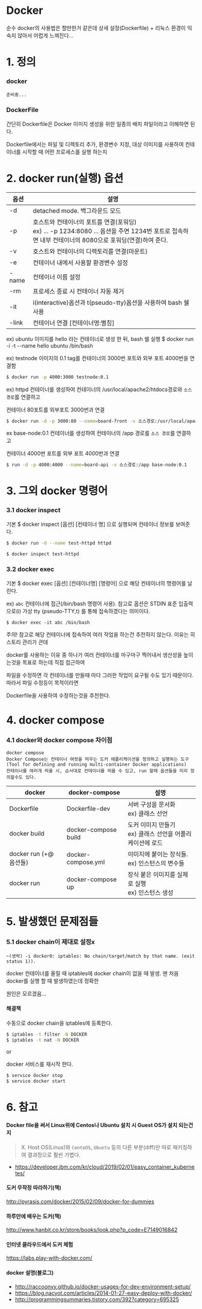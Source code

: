 ﻿# Docker

순수 docker의 사용법은 할만한거 같은데 상세 설정(Dockerfile) + 리눅스 환경이 익숙지 않아서 어렵게 느껴진다...

# 1. 정의

### docker
    준비중...

### DockerFile

간단히 Dockerfile은 Docker 이미지 생성을 위한 일종의 배치 파일이라고 이해하면 된다.

Dockerfile에서는 파일 및 디렉토리 추가, 환경변수 지정, 대상 이미지를 사용하여 컨테이너를 시작할 때 어떤 프로세스를 실행 하는지

# 2. docker run(실행) 옵션

| 옵션 | 설명 |
| ------------- | ------------- |
| -d | detached mode. 백그라운드 모드 |
| -p | 호스트와 컨테이너의 포트를 연결(포워딩) <br /> ex) ... -p 1234:8080 ... 옵션을 주면 1234번 포트로 접속하면 내부 컨테이너의 8080으로 포워딩(연결)하여 준다. |
| -v | 호스트와 컨테이너의 디렉토리를 연결(마운트) |
| -e | 컨테이너 내에서 사용할 환경변수 설정 |
| -name | 컨테이너 이름 설정 |
| -rm | 프로세스 종료 시 컨테이너 자동 제거 |
| -it | i(interactive)옵션과 t(pseudo-tty)옵션을 사용하여 bash 쉘 사용 |
| -link | 컨테이너 연결 [컨테이너명:별칭] |


ex) ubuntu 이미지를 hello 라는 컨테이너로 생성 한 뒤, bash 쉘 실행
$ docker run -i -t --name hello ubuntu /bin/bash

ex) testnode 이미지의 0.1 tag를 컨테이너의 3000번 포트와 외부 포트 4000번을 연결함
```sh
$ docker run -p 4000:3000 testnode:0.1
```

ex) httpd 컨테이너를 생성하여 컨테이너의 /usr/local/apache2/htdocs경로와 `소스 경로`를 연결하고

컨테이너 80포트를 외부포트 3000번과 연결
```sh
$ docker run -d -p 3000:80 --name=board-front -v 소스경로:/usr/local/apache2/htdocs httpd
```

ex base-node:0.1 컨테이너를 생성하여 컨테이너의 /app 경로를  `소스 경로`를 연결하고

컨테이너 4000번 포트를 외부 포트 4000번과 연결
```sh
$ run -d -p 4000:4000 --name=board-api -v 소스경로:/app base-node:0.1
```

# 3. 그외 docker 명령어
### 3.1 docker inspect

기본 $ docker inspect [옵션] [컨테이너 명] 으로 실행되며 컨테이너 정보를 보여준다.

```sh
$ docker run -d --name test-httpd httpd

$ docker inspect test-httpd
```

### 3.2 docker exec
기본 $ docker exec [옵션] [컨테이너명] [명령어] 으로 해당 컨테이너의 명령어를 날린다.

ex) `abc` 컨테이너에 접근(/bin/bash 명령어 사용).
참고로 옵션은 STDIN 표준 입출력으로(i) 가상 tty (pseudo-TTY,t) 를 통해 접속하겠다는 의미이다.

```
$ docker exec -it abc /bin/bash
```
주의! 참고로 해당 컨테이너에 접속하여 여러 작업을 하는건 추천하지 않는다. 이유는 히스토리 관리가 큰데

docker를 사용하는 이유 중 하나가 여러 컨테이너를 마구마구 찍어내서 생산성을 높이는것을 목표로 하는데 직접 접근하여

파일을 수정하면 각 컨테이너를 만들때 마다 그러한 작업이 요구될 수도 있기 때문이다. 따라서 파일 수정등이 목적이라면

Dockerfile을 사용하여 수정하는것을 추천한다.


# 4. docker compose

### 4.1 docker와 docker compose 차이점

    docker compose
    Docker Compose는 컨테이너 여럿을 띄우는 도커 애플리케이션을 정의하고 실행하는 도구(Tool for defining and running multi-container Docker applications)
    컨테이너를 여러개 띄울 시, 순서대로 컨테이너를 띄울 수 있고, run 할때 옵션들을 미리 정의할수도 있다.

| docker | docker-compose | 설명 |
| ------------- | ------------- | ------------- |
| Dockerfile | Dockerfile-dev | 서버 구성을 문서화 <br /> ex) 클래스 선언 |
| docker build | docker-compose build | 도커 이미지 만들기 <br /> ex) 클래스 선언을 어플리케이션에 로드 |
| docker run (+@ 옵션들) | docker-compose.yml | 이미지에 붙이는 장식들. <br /> ex) 인스턴스의 변수들 |
| docker run | docker-compose up | 장식 붙은 이미지를 실제로 실행 <br /> ex) 인스턴스 생성 |

# 5. 발생했던 문제점들

### 5.1 docker chain이 제대로 설정x

    ~(생략) -i docker0: iptables: No chain/target/match by that name. (exit status 1)).

docker 컨테이너를 올릴 때 iptables에 docker chain이 없을 때 발생. 맨 처음 docker를 실행 할 때 발생하였는데 정확한

원인은 모르겠음...

#### 해결책

수동으로 docker chain을 iptables에 등록한다.

```sh
$ iptables -t filter -N DOCKER
$ iptables -t nat -N DOCKER
```

or

docker 서비스를 재시작 한다.

```sh
$ service docker stop
$ service docker start
```

# 6. 참고

#### Docker file을 써서 Linux위에 Centos나 Ubuntu 설치 시 Guest OS가 설치 되는건지
> X. Host OS(Linux)와 `CentoOS`, `Ubuntu` 등의 다른 부분(diff)만 따로 패키징하여 결과정으로 훨씬 가볍다.

* https://developer.ibm.com/kr/cloud/2019/02/01/easy_container_kubernetes/


#### 도커 무작정 따라하기(책)
http://pyrasis.com/docker/2015/02/09/docker-for-dummies

#### 하루만에 배우는 도커(책)
http://www.hanbit.co.kr/store/books/look.php?p_code=E7149016842

#### 인터넷 클라우드에서 도커 체험
https://labs.play-with-docker.com/

#### docker 설명(블로그)

* http://raccoonyy.github.io/docker-usages-for-dev-environment-setup/
* https://blog.nacyot.com/articles/2014-01-27-easy-deploy-with-docker/
* http://programmingsummaries.tistory.com/392?category=695325